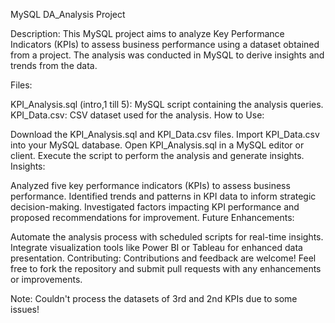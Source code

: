 MySQL DA_Analysis Project

Description:
This MySQL project aims to analyze Key Performance Indicators (KPIs) to assess business performance using a dataset obtained from a project. The analysis was conducted in MySQL to derive insights and trends from the data.

Files:

KPI_Analysis.sql (intro,1 till 5): MySQL script containing the analysis queries.
KPI_Data.csv: CSV dataset used for the analysis.
How to Use:

Download the KPI_Analysis.sql and KPI_Data.csv files.
Import KPI_Data.csv into your MySQL database.
Open KPI_Analysis.sql in a MySQL editor or client.
Execute the script to perform the analysis and generate insights.
Insights:

Analyzed five key performance indicators (KPIs) to assess business performance.
Identified trends and patterns in KPI data to inform strategic decision-making.
Investigated factors impacting KPI performance and proposed recommendations for improvement.
Future Enhancements:

Automate the analysis process with scheduled scripts for real-time insights.
Integrate visualization tools like Power BI or Tableau for enhanced data presentation.
Contributing:
Contributions and feedback are welcome! Feel free to fork the repository and submit pull requests with any enhancements or improvements.


Note: Couldn't process the datasets of 3rd and 2nd KPIs due to some issues!
